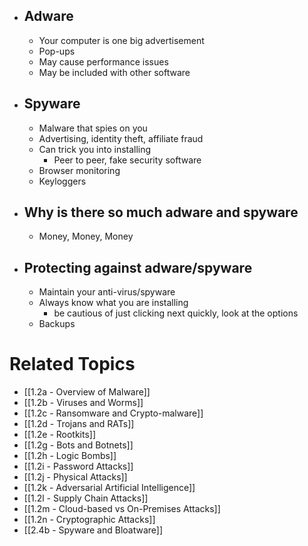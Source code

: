 - ## Adware
	- Your computer is one big advertisement
	- Pop-ups
	- May cause performance issues
	- May be included with other software 
- ## Spyware
	- Malware that spies on you
	- Advertising, identity theft, affiliate fraud
	- Can trick you into installing
		- Peer to peer, fake security software
	- Browser monitoring
	- Keyloggers
- ## Why is there so much adware and spyware
	- Money, Money, Money
- ## Protecting against adware/spyware
	- Maintain your anti-virus/spyware
	- Always know what you are installing
		- be cautious of just clicking next quickly, look at the options
	- Backups

# Related Topics
- [[1.2a - Overview of Malware]]
- [[1.2b - Viruses and Worms]]
- [[1.2c - Ransomware and Crypto-malware]]
- [[1.2d - Trojans and RATs]]
- [[1.2e - Rootkits]]
- [[1.2g - Bots and Botnets]]
- [[1.2h - Logic Bombs]]
- [[1.2i - Password Attacks]]
- [[1.2j - Physical Attacks]]
- [[1.2k - Adversarial Artificial Intelligence]]
- [[1.2l - Supply Chain Attacks]]
- [[1.2m - Cloud-based vs On-Premises Attacks]]
- [[1.2n - Cryptographic Attacks]]
- [[2.4b - Spyware and Bloatware]]
